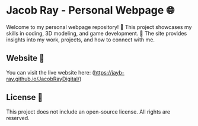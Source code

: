 # Jacob Ray - Personal Webpage 🌐

Welcome to my personal webpage repository! 🎨 This project showcases my skills in coding, 3D modeling, and game development. 🚀 The site provides insights into my work, projects, and how to connect with me.

## Website 🌟

You can visit the live website here: (https://jayb-ray.github.io/JacobRayDigital/)

## License 📜

This project does not include an open-source license. All rights are reserved.
